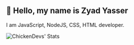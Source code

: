 ## 💨 Hello, my name is Zyad Yasser

I am JavaScript, NodeJS, CSS, HTML developer.<br>



<img align="left" alt="ChickenDevs' Stats" src="https://github-readme-stats.vercel.app/api?username=ZyAdY&count_private=true&show_icons=true&theme=radical">
